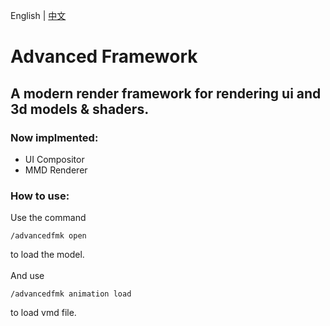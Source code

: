 English | [中文](README_cn.md)

# Advanced Framework
## A modern render framework for rendering ui and 3d models & shaders.
### Now implmented:
* UI Compositor
* MMD Renderer
### How to use:
Use the command
```
/advancedfmk open
```
to load the model.<br><br>
And use
```
/advancedfmk animation load
```
to load vmd file.
